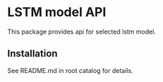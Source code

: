 # LSTM model API
This package provides api for selected lstm model.

## Installation
See README.md in root catalog for details.